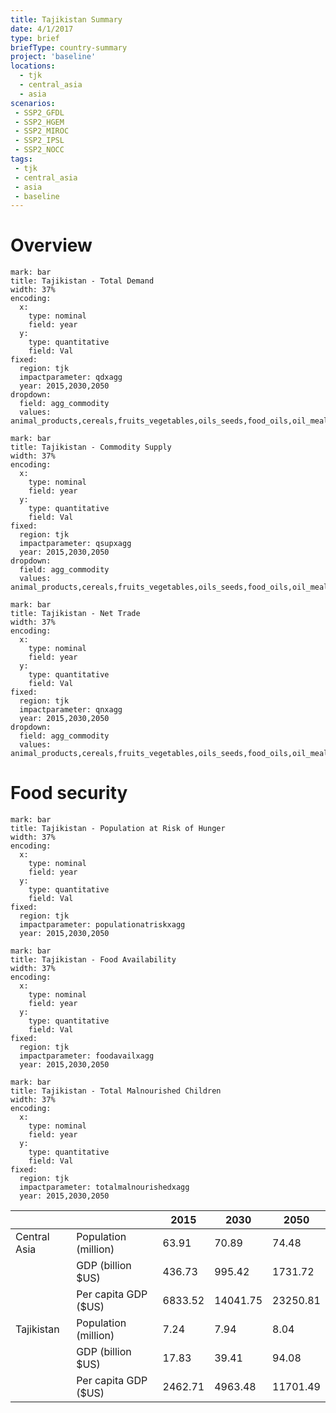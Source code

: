 ```yaml
---
title: Tajikistan Summary
date: 4/1/2017
type: brief
briefType: country-summary
project: 'baseline'
locations:
  - tjk
  - central_asia
  - asia
scenarios:
 - SSP2_GFDL
 - SSP2_HGEM
 - SSP2_MIROC
 - SSP2_IPSL
 - SSP2_NOCC
tags:
 - tjk
 - central_asia
 - asia
 - baseline
---
```

# Overview 

```chart
mark: bar
title: Tajikistan - Total Demand
width: 37%
encoding:
  x:
    type: nominal
    field: year
  y:
    type: quantitative
    field: Val
fixed:
  region: tjk
  impactparameter: qdxagg
  year: 2015,2030,2050
dropdown:
  field: agg_commodity
  values: animal_products,cereals,fruits_vegetables,oils_seeds,food_oils,oil_meals,other,pulses,roots_tubers,sugar
```

```chart
mark: bar
title: Tajikistan - Commodity Supply
width: 37%
encoding:
  x:
    type: nominal
    field: year
  y:
    type: quantitative
    field: Val
fixed:
  region: tjk
  impactparameter: qsupxagg
  year: 2015,2030,2050
dropdown:
  field: agg_commodity
  values: animal_products,cereals,fruits_vegetables,oils_seeds,food_oils,oil_meals,other,pulses,roots_tubers,sugar
```

```chart
mark: bar
title: Tajikistan - Net Trade
width: 37%
encoding:
  x:
    type: nominal
    field: year
  y:
    type: quantitative
    field: Val
fixed:
  region: tjk
  impactparameter: qnxagg
  year: 2015,2030,2050
dropdown:
  field: agg_commodity
  values: animal_products,cereals,fruits_vegetables,oils_seeds,food_oils,oil_meals,other,pulses,roots_tubers,sugar
```

# Food security

```chart
mark: bar
title: Tajikistan - Population at Risk of Hunger
width: 37%
encoding:
  x:
    type: nominal
    field: year
  y:
    type: quantitative
    field: Val
fixed:
  region: tjk
  impactparameter: populationatriskxagg
  year: 2015,2030,2050
```

```chart
mark: bar
title: Tajikistan - Food Availability
width: 37%
encoding:
  x:
    type: nominal
    field: year
  y:
    type: quantitative
    field: Val
fixed:
  region: tjk
  impactparameter: foodavailxagg
  year: 2015,2030,2050
```

```chart
mark: bar
title: Tajikistan - Total Malnourished Children
width: 37%
encoding:
  x:
    type: nominal
    field: year
  y:
    type: quantitative
    field: Val
fixed:
  region: tjk
  impactparameter: totalmalnourishedxagg
  year: 2015,2030,2050
```

|   |   | 2015 | 2030 | 2050 |
|---|---|---|---|---|
| Central Asia | Population (million) | 63.91 | 70.89 | 74.48 |
|  | GDP (billion $US) | 436.73 | 995.42 | 1731.72 |
|  | Per capita GDP ($US) | 6833.52 | 14041.75 | 23250.81 |
| Tajikistan | Population (million) | 7.24 | 7.94 | 8.04 |
|  | GDP (billion $US) | 17.83 | 39.41 | 94.08 |
|  | Per capita GDP ($US) | 2462.71| 4963.48| 11701.49|